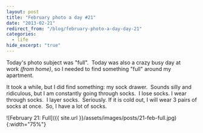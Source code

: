 ```yaml
---
layout: post
title: "February photo a day #21"
date: "2013-02-21"
redirect_from: "/blog/february-photo-a-day-day-21"
categories:
  - life
hide_excerpt: "true"
---
```


Today's photo subject was "full".  Today was also a crazy busy day at work _(from home)_, so I needed to find something "full" around my apartment.

It took a while, but I did find something: my sock drawer.  Sounds silly and ridiculous, but I am constantly going through socks.  I lose socks. I wear through socks.  I layer socks.  Seriously. If it is cold out, I will wear 3 pairs of socks at once.  So, I have a lot of socks.

![February 21: Full]({{ site.url }}/assets/images/posts/21-feb-full.jpg){:width="75%"}
